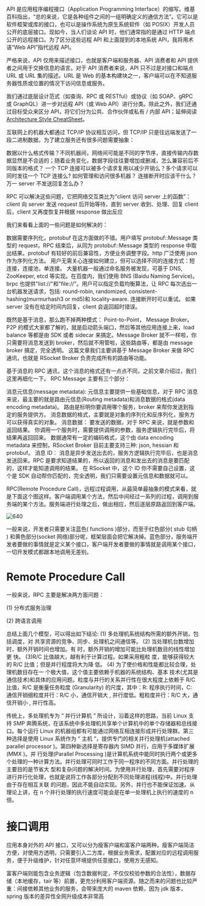 API 是应用程序编程接口（Application Programming Interface）的缩写。维基百科指出，“总的来说，它是各种组件之间的一组明确定义的通信方法”。它可以是软件框架或库的接口，也可以是操作系统为原生系统软件（如 POSIX）开发人员公开的底层接口。现如今，当人们谈论 API 时，他们通常指的是通过 HTTP 端点公开的远程接口。为了区分这些远程 API 和上面提到的本地系统 API，我将用术语“Web API”指代远程 API。

严格来说，API 仅用来描述接口，也就是客户端和服务器、API 消费者和 API 提供者之间用于交换信息的语言。对于 API 消费者来说，API 只不过是对接口和端点 URL 或 URL 集的描述。URL 是 Web 的基本构建块之一，客户端可以在不知道服务器性质或位置的情况下访问信息或服务。

我们通过底层设计范式（如查询、RPC 或 RESTful）或协议（如 SOAP、gRPC 或 GraphQL）进一步对远程 API（或 Web API）进行分类。除此之外，我们还通过目标受众来区分 API，将它们分为公共、合作伙伴或私有 / 内部 API；延伸阅读 [Architecture Style CheatSheet](https://parg.co/6NU)。

互联网上的机器大都通过 TCP/IP 协议相互访问，但 TCP/IP 只是往远端发送了一段二进制数据，为了建立服务还有很多问题需要抽象：

数据以什么格式传输？不同机器间，网络间可能是不同的字节序，直接传输内存数据显然是不合适的；随着业务变化，数据字段往往要增加或删减，怎么兼容前后不同版本的格式？
一个 TCP 连接可以被多个请求复用以减少开销么？多个请求可以同时发往一个 TCP 连接么?
如何管理和访问很多机器？
连接断开时应该干什么？
万一 server 不发送回复怎么办？

RPC 可以解决这些问题，它把网络交互类比为“client 访问 server 上的函数”：client 向 server 发送 request 后开始等待，直到 server 收到、处理、回复 client 后，client 又再度恢复并根据 response 做出反应

我们来看看上面的一些问题是如何解决的：

数据需要序列化，protobuf 在这方面做的不错。用户填写 protobuf::Message 类型的 request，RPC 结束后，从同为 protobuf::Message 类型的 response 中取出结果。protobuf 有较好的前后兼容性，方便业务调整字段。http 广泛使用 json 作为序列化方法。
用户无需关心连接如何建立，但可以选择不同的连接方式：短连接，连接池，单连接。
大量机器一般通过命名服务被发现，可基于 DNS, ZooKeeper, etcd 等实现。在百度内，我们使用 BNS (Baidu Naming Service)。brpc 也提供"list://"和"file://"。用户可以指定负载均衡算法，让 RPC 每次选出一台机器发送请求，包括: round-robin, randomized, consistent-hashing(murmurhash3 or md5)和 locality-aware.
连接断开时可以重试。
如果 server 没有在给定时间内回复，client 会返回超时错误。

既然是基于消息，那么跑不掉两种模式： Point-to-Point， Message Broker。 P2P 的模式大家都了解的，就是启动箭头端口，然后等其他应用连接上来，load balance 等都是由 SDK 或者 sidecar 来搞定。Message Broker 就不一样啦，你只需要将消息发送到 broker，然后就不用管啦，这些路由等，都是由 message broker 搞定，完全透明。 这篇文章我们主要讲基于 Message Broker 来做 RPC 通讯，也就是 RSocket Broker 负责完成所有的路由等功能。

基于消息的 RPC 通讯，这个消息的格式还有一点点不同，之前文章介绍过，我们这里再细化一下。 RPC Message 主要有三个部分：

消息元信息(message metadata): 元信息主要提供一些基础信息，对于 RPC 消息来说，最主要的就是路由元信息(Routing metadata)和消息数据的格式(data encoding metadata)。 路由是标明你要调用哪个服务，broker 来帮你发送到指定的服务提供方。 消息数据的格式，主要就是对象的序列化和反序列化，服务方可以获得真实的对象。
消息数据： 要发送的数据，对于 RPC 来说，就是参数和返回结果。 你调用一个服务时，需要提供调用的参数，服务逻辑执行完毕后，将结果再返回回来。 数据通常有一定的编码格式，这个由 data encoding metadata 来控制，RSocket Broker 目前主要支持三种: json, hessian 和 protobuf。
消息 ID： 消息是异步发送出去的，服务方逻辑执行完毕后，也是消息发送回来。RPC 是要求知道结果的，所以返回的消息和发出去的消息是要匹配的，这样才能知道调用的结果。 在 RSocket 中，这个 ID 你不需要自己设置，这个是 SDK 自动帮你匹配的，完全透明，我们只需要设置元信息和数据就可以。

RPC(Remote Procedure Call)，远程过程调用，从最简单最抽象的模式来看，就是下面这个图这样。客户端调用某个方法，然后中间经过一系列的过程，调用到服务端的某个方法。服务端进行处理之后，做出相应，然后逐层原路返回到客户端。

![640](https://user-images.githubusercontent.com/5803001/39872709-72837628-549b-11e8-83a7-2dde4ac41db9.png)

一般来说，开发者只需要关注蓝色( functions )部分，而至于红色部分( stub 句柄 ) 和黄色部分(socket 网络)部分呢，框架层面会把它解决掉。蓝色部分，服务端开发者要做的事情就是定义某个接口，客户端开发者要做的事情就是调用某个接口，一切开发模式都跟本地调用无差别。

# Remote Procedure Call

一般来说，RPC 主要是解决两方面问题：

(1) 分布式服务治理

(2) 跨语言调用

总结上面几个模型，可以得出如下结论: (1) 多处理机系统结构所需的额外开销，包括调度，对 共享资源的竞争、同步、处理机之间通信等。 (2) 当处理机台数增加时，额外开销时间也增加。有 时，额外开销的增加可能比处理机数目的线性增加更 快。 (3)R/C 比值越大，越有利于计算过程。如果采用粗粒 度，能够获得较大的 R/C 比值；但是并行程度将大为降 低。 (4) 为了使价格和性能都比较合理，处理机数目存在一 个极大值，这个值主要依赖于机器的系统结构、基本 技术(尤其是通信技术)和具体的应用问题。粒度与并行的关系并行性在很大程度上依赖于 R/C 比值，R/C 是衡量任务粒度 (Granularity) 的尺度，其中：R: 程序执行时间，C: 通信开销细粒度并行：R/C 小，通信开销大 , 并行度低。粗粒度并行：R/C 大，通信开销小 , 并行性高。

传统上，多处理机专为 “ 并行计算机 ” 所设计，沿着这样的思路，当前 Linux 支持 SMP 奔腾系统，在该系统中多处理机共享单个计算机中的单个存储器和总线接口。每个运行 Linux 的机器组都有可能通过网络互相连接形成并行处理群。第三种选择是使用 Linux 系统作为 “ 主机 ”，提供专门的相关并行处理机(attached parallel processor )。第四种新选择是寄存器内 SIMD 并行，应用于多媒体扩展(MMX )。并 行处理(Parallel Processing )是计算机系统中能同时执行两个或更多个处理的一种计算方法。并行处理可同时工作于同一程序的不同方面。并行处理的主要目的是节省大 型和复杂问题的解决时间。为使用并行处理，首先需要对程序进行并行化处理，也就是说将工作各部分分配到不同处理进程(线程)中。并行处理由于存在相互关联 的问题，因此不能自动实现。另外，并行也不能保证加速。从理论上讲，在 n 个并行处理的执行速度可能会是在单一处理机上执行的速度的 n 倍。

# 接口调用

应用本身对外的 API 接口，又可以分为瘦客户端和富客户端两种。瘦客户端简洁方便，对使用方透明，只需要引入二方库，根据业务需求，配置对应的远程调用服务，便于升级维护，针对任意环境提供任意接口，使用方无感知。

富客户端则能包含业务逻辑（包含数据判定，不仅仅校验参数的合法性），数据存储（本地缓存，tair 等）前置，更充分利用客户端资源。随之而来的问题也比较严重：间接依赖其他业务的服务，会带来庞大的 maven 依赖，因为 jdk 版本，spring 版本的差异性全网升级成本非常高
